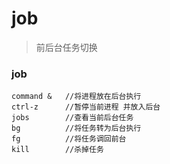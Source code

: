 # job
> 前后台任务切换
### job
```shell script
command &   //将进程放在后台执行
ctrl-z      //暂停当前进程 并放入后台
jobs        //查看当前后台任务
bg          //将任务转为后台执行
fg          //将任务调回前台
kill        //杀掉任务
```
